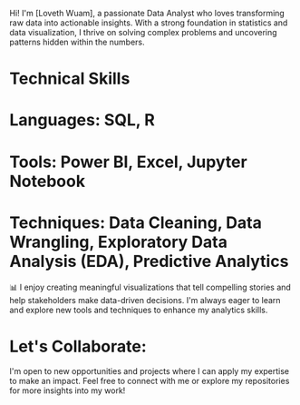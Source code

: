 Hi! I'm [Loveth Wuam], a passionate Data Analyst who loves transforming raw data into actionable insights. With a strong foundation in statistics and data visualization, I thrive on solving complex problems and uncovering patterns hidden within the numbers.  

# Technical Skills
# Languages: SQL, R  
# Tools: Power BI, Excel, Jupyter Notebook  
# Techniques: Data Cleaning, Data Wrangling, Exploratory Data Analysis (EDA), Predictive Analytics  

📊 I enjoy creating meaningful visualizations that tell compelling stories and help stakeholders make data-driven decisions. I'm always eager to learn and explore new tools and techniques to enhance my analytics skills.  

# Let's Collaborate:
I'm open to new opportunities and projects where I can apply my expertise to make an impact. Feel free to connect with me or explore my repositories for more insights into my work!  
